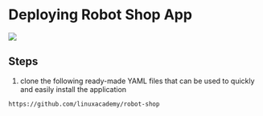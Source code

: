 # Deploying Robot Shop App

<img src="https://user-images.githubusercontent.com/6856382/221486726-3bb3c8b9-77c3-49d6-8627-f369ed2ec7cf.png">

## Steps

1. clone the following ready-made YAML files that can be used to quickly and easily install the application

```
https://github.com/linuxacademy/robot-shop
```